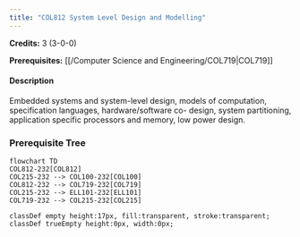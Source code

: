 ```yaml
---
title: "COL812 System Level Design and Modelling"
---
```

**Credits:** 3 (3-0-0)

**Prerequisites:** [[/Computer Science and Engineering/COL719|COL719]]

#### Description
Embedded systems and system-level design, models of computation, specification languages, hardware/software co- design, system partitioning, application specific processors and memory, low power design.

### Prerequisite Tree

```mermaid
flowchart TD
COL812-232[COL812]
COL215-232 --> COL100-232[COL100]
COL812-232 --> COL719-232[COL719]
COL215-232 --> ELL101-232[ELL101]
COL719-232 --> COL215-232[COL215]

classDef empty height:17px, fill:transparent, stroke:transparent;
classDef trueEmpty height:0px, width:0px;
```